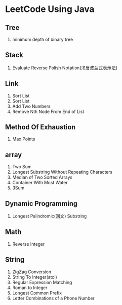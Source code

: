 # LeetCode Using Java

## Tree
<ol>
    <li>minimum depth of binary tree</li>
</ol>

## Stack
<ol>
    <li>Evaluate Reverse Polish Notation(求反波兰式表示法)</li>
</ol>

## Link
<ol>
    <li>Sort List</li>
    <li>Sort List</li>
    <li>Add Two Numbers</li>
    <li>Remove Nth Node From End of List</li>
</ol>

## Method Of Exhaustion 
<ol>
    <li>Max Points</li>
</ol>

## array
<ol>
    <li>Two Sum</li>
    <li>Longest Substring Without Repeating Characters</li>
    <li>Median of Two Sorted Arrays</li>
    <li>Container With Most Water</li>
    <li>3Sum</li>
</ol>

## Dynamic Programming 
<ol>
    <li>Longest Palindromic(回文) Substring</li>
</ol>

## Math
<ol>
    <li>Reverse Integer</li>
</ol>

## String
<ol>
    <li>ZigZag Conversion</li>
    <li>String To Integer(atoi)</li>
    <li>Regular Expression Matching</li>
    <li>Roman to Integer</li>
    <li>Longest Common Prefix</li>
    <li>Letter Combinations of a Phone Number</li>
</ol>
